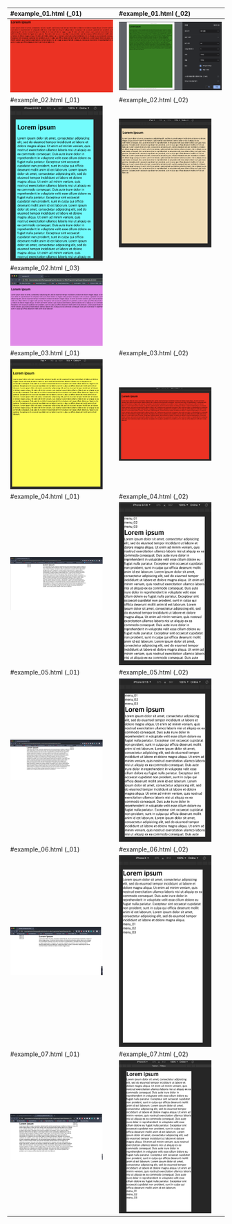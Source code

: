 | #example_01.html (_01)                  |#example_01.html (_02)                  |
| :------------------- | :------------------- |
| <img  src="./assets/example_01_01.png" width = "100%"> | <img  src="./assets/example_01_02.png" width = "100%">|
| #example_02.html (_01)                  |#example_02.html (_02)                 |
| <img  src="./assets/example_02_01.png" width = "90%"> | <img  src="./assets/example_02_02.png" width = "90%">|
| #example_02.html (_03)                  |                  |
| <img  src="./assets/example_02_03.png" width = "90%"> | |
| #example_03.html (_01)                |#example_03.html (_02)                  |
| <img  src="./assets/example_03_01.png" width = "90%"> | <img  src="./assets/example_03_02.png" width = "90%">|
| #example_04.html (_01)                  |#example_04.html (_02)                  |
| <img  src="./assets/example_04_01.png" width = "90%"> | <img  src="./assets/example_04_02.png" width = "90%">|
| #example_05.html (_01)                  |    #example_05.html (_02)           |
| <img  src="./assets/example_05_01.png" width = "90%"> |<img  src="./assets/example_05_02.png" width = "90%">|
| #example_06.html (_01)                  |    #example_06.html (_02)           |
| <img  src="./assets/example_06_01.png" width = "90%"> |<img  src="./assets/example_06_02.png" width = "90%">|
| #example_07.html (_01)                  |    #example_07.html (_02)           |
| <img  src="./assets/example_07_01.png" width = "90%"> |<img  src="./assets/example_07_02.png" width = "90%">|

